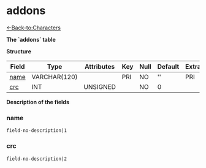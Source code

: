 # addons

[<-Back-to:Characters](database-characters.md)

**The \`addons\` table**

**Structure**

| Field          | Type         | Attributes | Key | Null | Default | Extra  | Comment |
| -------------- | ------------ | ---------- | --- | ---- | ------- | ------ | ------- |
| [name][1]      | VARCHAR(120) |            | PRI | NO   | ''      | PRI    |         |
| [crc][2]       | INT          | UNSIGNED   |     | NO   | 0       |        |         |


[1]: #name
[2]: #crc

**Description of the fields**

### name

`field-no-description|1`

### crc

`field-no-description|2`